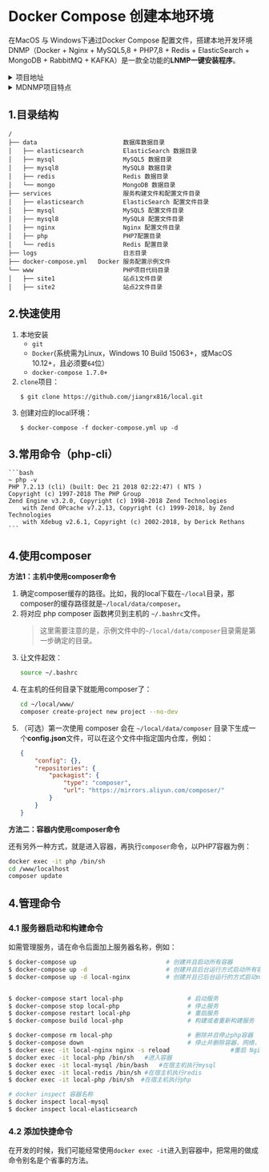 # Docker Compose 创建本地环境
在MacOS 与 Windows下通过Docker Compose 配置文件，搭建本地开发环境
DNMP（Docker + Nginx + MySQL5,8 + PHP7,8 + Redis + ElasticSearch + MongoDB + RabbitMQ + KAFKA）是一款全功能的**LNMP一键安装程序**。

<details>
<summary>项目地址</summary>

- [GitHub 地址](https://github.com/jiangrx816/local)

</details>

<details>
<summary>MDNMP项目特点</summary>

1. `100%`开源 且 遵循Docker标准
2. 支持**多版本PHP**共存，可任意切换（PHP7、PHP8)
3. 支持绑定**任意多个虚拟域名**，且支持**HTTPS和HTTP/2**
4. **PHP源代码、MySQL数据、配置文件、日志文件**都可在宿主机中直接修改查看
5. 可一键选配常用服务：
    - 多PHP版本：PHP7、PHP8，如需其他的版本，可以自行按照`docker-compose`进行配置
    - Web服务：Nginx
    - 数据库：MySQL5、MySQL8、Redis、MongoDB、ElasticSearch、KAFKA
    - 消息队列：RabbitMQ
    - 辅助工具：Kibana、Logstash
6. 所有镜像源于[Docker官方仓库](https://hub.docker.com)，安全可靠
7. 一次配置，**Windows、Linux、MacOs**皆可使用

</details>





## 1.目录结构

```
/
├── data                        数据库数据目录
│   ├── elasticsearch           ElasticSearch 数据目录
│   ├── mysql                   MySQL5 数据目录
│   ├── mysql8                  MySQL8 数据目录
│   ├── redis                   Redis 数据目录
│   └── mongo                   MongoDB 数据目录
├── services                    服务构建文件和配置文件目录
│   ├── elasticsearch           ElasticSearch 配置文件目录
│   ├── mysql                   MySQL5 配置文件目录
│   ├── mysql8                  MySQL8 配置文件目录
│   ├── nginx                   Nginx 配置文件目录
│   ├── php                     PHP7配置目录
│   └── redis                   Redis 配置目录
├── logs                        日志目录
├── docker-compose.yml   Docker 服务配置示例文件
└── www                         PHP项目代码目录
│   ├── site1                   站点1文件目录
│   ├── site2                   站点2文件目录
```

## 2.快速使用
1. 本地安装
   - `git`
   - `Docker`(系统需为Linux，Windows 10 Build 15063+，或MacOS 10.12+，且必须要`64`位）
   - `docker-compose 1.7.0+`
2. `clone`项目：
    ```
    $ git clone https://github.com/jiangrx816/local.git
    ```
3. 创建对应的local环境：
   ```
   $ docker-compose -f docker-compose.yml up -d
    ```

## 3.常用命令（php-cli）
    ```bash
    ~ php -v
    PHP 7.2.13 (cli) (built: Dec 21 2018 02:22:47) ( NTS )
    Copyright (c) 1997-2018 The PHP Group
    Zend Engine v3.2.0, Copyright (c) 1998-2018 Zend Technologies
        with Zend OPcache v7.2.13, Copyright (c) 1999-2018, by Zend Technologies
        with Xdebug v2.6.1, Copyright (c) 2002-2018, by Derick Rethans
    ```
## 4.使用composer
**方法1：主机中使用composer命令**
1. 确定composer缓存的路径。比如，我的local下载在`~/local`目录，那composer的缓存路径就是`~/local/data/composer`。
2. 将对应 php composer 函数拷贝到主机的 `~/.bashrc`文件。
   > 这里需要注意的是，示例文件中的`~/local/data/composer`目录需是第一步确定的目录。
3. 让文件起效：
    ```bash
    source ~/.bashrc
    ```
4. 在主机的任何目录下就能用composer了：
    ```bash
    cd ~/local/www/
    composer create-project new project --no-dev
    ```
5. （可选）第一次使用 composer 会在 `~/local/data/composer` 目录下生成一个**config.json**文件，可以在这个文件中指定国内仓库，例如：
    ```json
    {
        "config": {},
        "repositories": {
            "packagist": {
                "type": "composer",
                "url": "https://mirrors.aliyun.com/composer/"
            }
        }
    }

    ```
**方法二：容器内使用composer命令**

还有另外一种方式，就是进入容器，再执行`composer`命令，以PHP7容器为例：
```bash
docker exec -it php /bin/sh
cd /www/localhost
composer update
```

## 4.管理命令
### 4.1 服务器启动和构建命令
如需管理服务，请在命令后面加上服务器名称，例如：
```bash
$ docker-compose up                         # 创建并且启动所有容器
$ docker-compose up -d                      # 创建并且后台运行方式启动所有容器
$ docker-compose up -d local-nginx          # 创建并且已后台运行的方式启动nginx、php、mysql容器


$ docker-compose start local-php                  # 启动服务
$ docker-compose stop local-php                   # 停止服务
$ docker-compose restart local-php                # 重启服务
$ docker-compose build local-php                  # 构建或者重新构建服务

$ docker-compose rm local-php                     # 删除并且停止php容器
$ docker-compose down                             # 停止并删除容器，网络，图像和挂载卷
$ docker exec -it local-nginx nginx -s reload                 #重启 Nginx, local-nginx 是容器名称
$ docker exec -it local-php /bin/sh   #进入容器
$ docker exec -it local-mysql /bin/bash   #在宿主机执行mysql
$ docker exec -it local-redis /bin/sh #在宿主机执行redis
$ docker exec -it local-php /bin/sh  #在宿主机执行php

# docker inspect 容器名称
$ docker inspect local-mysql
$ docker inspect local-elasticsearch


```

### 4.2 添加快捷命令
在开发的时候，我们可能经常使用`docker exec -it`进入到容器中，把常用的做成命令别名是个省事的方法。
